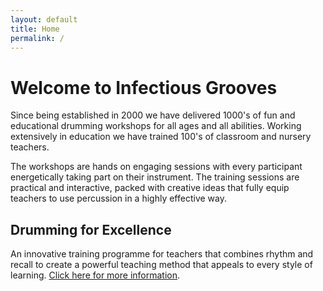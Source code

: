 ```yaml
---
layout: default
title: Home
permalink: /
---
```


# Welcome to Infectious Grooves

Since being established in 2000 we have delivered 1000's of fun and educational drumming workshops for all ages and all abilities. Working extensively in education we have trained 100's of classroom and nursery teachers.

The workshops are hands on engaging sessions with every participant energetically taking part on their instrument. The training sessions are practical and interactive, packed with creative ideas that fully equip teachers to use percussion in a highly effective way.

## Drumming for Excellence  
An innovative training programme for teachers that combines rhythm and recall to create a powerful teaching method that appeals to every style of learning. [Click here for more information](http://www.drummingforexcellence.org/).
